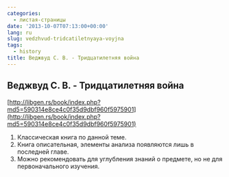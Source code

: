 ```yaml
---
categories:
  - листая-страницы
date: '2013-10-07T07:13:00+00:00'
lang: ru
slug: vedzhvud-tridcatiletnyaya-voyjna
tags:
  - history
title: Веджвуд С. В. - Тридцатилетняя война
---
```





## Веджвуд С. В. - Тридцатилетняя война

[http://libgen.rs/book/index.php?md5=590314e8ce4c0f35d9dbf960f5975901](http://libgen.rs/book/index.php?md5=590314e8ce4c0f35d9dbf960f5975901)  

1.  Классическая книга по данной теме.
2.  Книга описательная, элементы анализа появляются лишь в последней главе.
3.  Можно рекомендовать для углубления знаний о предмете, но не для первоначального изучения.
